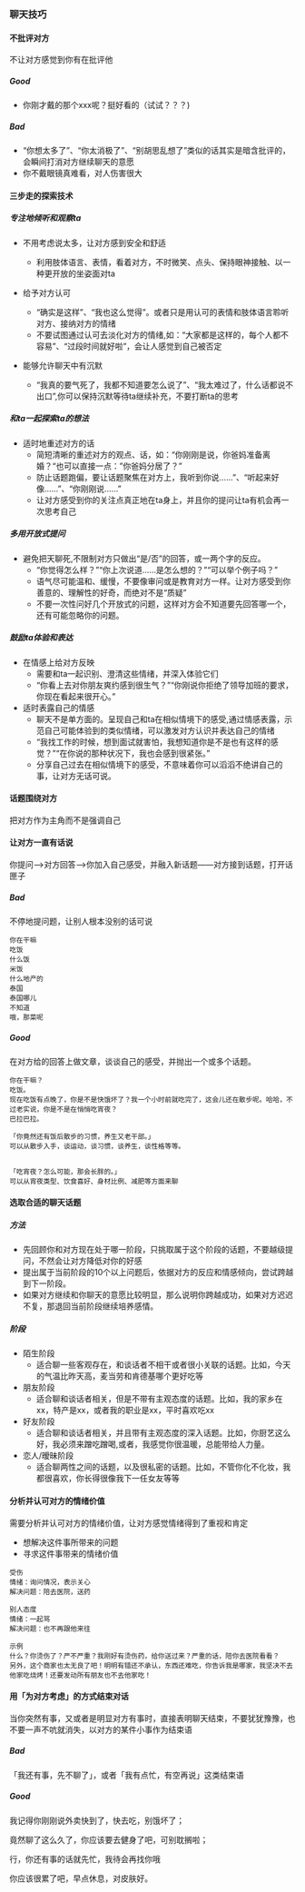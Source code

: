 ### 聊天技巧

#### 不批评对方

不让对方感觉到你有在批评他

##### Good

- 你刚才戴的那个xxx呢？挺好看的（试试？？？)

##### Bad

- “你想太多了”、“你太消极了”、“别胡思乱想了”类似的话其实是暗含批评的，会瞬间打消对方继续聊天的意愿
- 你不戴眼镜真难看，对人伤害很大



#### 三步走的探索技术

##### 专注地倾听和观察ta

- 不用考虑说太多，让对方感到安全和舒适
  
  - 利用肢体语言、表情，看着对方，不时微笑、点头、保持眼神接触、以一种更开放的坐姿面对ta
- 给予对方认可
  - “确实是这样”、“我也这么觉得”。或者只是用认可的表情和肢体语言聆听对方、接纳对方的情绪
  - 不要试图通过认可去淡化对方的情绪,如：“大家都是这样的，每个人都不容易”、“过段时间就好啦”，会让人感觉到自己被否定
- 能够允许聊天中有沉默
  - “我真的要气死了，我都不知道要怎么说了”、“我太难过了，什么话都说不出口”,你可以保持沉默等待ta继续补充，不要打断ta的思考

##### 和ta一起探索ta的想法
  - 适时地重述对方的话
    - 简短清晰的重述对方的观点、话，如：“你刚刚是说，你爸妈准备离婚？“也可以直接一点：”你爸妈分居了？”
    - 防止话题跑偏，要让话题聚焦在对方上，我听到你说……”、“听起来好像……”、“你刚刚说……”
    - 让对方感受到你的关注点真正地在ta身上，并且你的提问让ta有机会再一次思考自己
##### 多用开放式提问
  - 避免把天聊死,不限制对方只做出“是/否”的回答，或一两个字的反应。
    - “你觉得怎么样？”“你上次说道……是怎么想的？”“可以举个例子吗？”
    - 语气尽可能温和、缓慢，不要像审问或是教育对方一样。让对方感受到你善意的、理解性的好奇，而绝对不是“质疑”
    - 不要一次性问好几个开放式的问题，这样对方会不知道要先回答哪一个，还有可能忽略你的问题。
##### 鼓励ta体验和表达
  - 在情感上给对方反映
    - 需要和ta一起识别、澄清这些情绪，并深入体验它们
    - “你看上去对你朋友爽约感到很生气？”“你刚说你拒绝了领导加班的要求，你现在看起来很开心。”
  - 适时表露自己的情感
    - 聊天不是单方面的。呈现自己和ta在相似情境下的感受,通过情感表露，示范自己可能体验到的类似情绪，可以激发对方认识并表达自己的情绪
    - “我找工作的时候，想到面试就害怕，我想知道你是不是也有这样的感觉？”“在你说的那种状况下，我也会感到很紧张。”
    - 分享自己过去在相似情境下的感受，不意味着你可以滔滔不绝讲自己的事，让对方无话可说。



#### 话题围绕对方

把对方作为主角而不是强调自己



#### 让对方一直有话说

你提问——>对方回答——>你加入自己感受，并融入新话题——对方接到话题，打开话匣子

##### Bad

不停地提问题，让别人根本没别的话可说

```
你在干嘛
吃饭
什么饭
米饭
什么地产的
泰国 
泰国哪儿
不知道
哦，那菜呢
```



##### Good

在对方给的回答上做文章，谈谈自己的感受，并抛出一个或多个话题。

```
你在干嘛？
吃饭。
现在吃饭有点晚了，你是不是快饿坏了？我一个小时前就吃完了，这会儿还在散步呢。哈哈，不过老实说，你是不是在悄悄吃宵夜？
巴拉巴拉。

「你竟然还有饭后散步的习惯，养生又老干部。」
可以从散步入手，谈运动，谈习惯，谈养生，谈性格等等。


「吃宵夜？怎么可能，那会长胖的。」
可以从宵夜类型、饮食喜好、身材比例、减肥等方面来聊
```



#### 选取合适的聊天话题

##### 方法

- 先回顾你和对方现在处于哪一阶段，只挑取属于这个阶段的话题，不要越级提问，不然会让对方降低对你的好感
- 提出属于当前阶段的10个以上问题后，依据对方的反应和情感倾向，尝试跨越到下一阶段。
- 如果对方继续和你聊天的意愿比较明显，那么说明你跨越成功，如果对方迟迟不复，那退回当前阶段继续培养感情。



##### 阶段

- 陌生阶段
  - 适合聊一些客观存在，和谈话者不相干或者很小关联的话题。比如，今天的气温比昨天高，麦当劳和肯德基哪个更好吃等
- 朋友阶段
  - 适合聊和谈话者相关，但是不带有主观态度的话题。比如，我的家乡在xx，特产是xx，或者我的职业是xx，平时喜欢吃xx
- 好友阶段
  - 适合聊和谈话者相关，并且带有主观态度的深入话题。比如，你厨艺这么好，我必须来蹭吃蹭喝,或者，我感觉你很温暖，总能带给人力量。
- 恋人/暧昧阶段
  - 适合聊两性之间的话题，以及很私密的话题。比如，不管你化不化妆，我都很喜欢，你长得很像我下一任女友等等



#### 分析并认可对方的情绪价值

需要分析并认可对方的情绪价值，让对方感觉情绪得到了重视和肯定

- 想解决这件事所带来的问题
- 寻求这件事带来的情绪价值

```
受伤
情绪：询问情况，表示关心
解决问题：陪去医院，送药

别人态度
情绪：一起骂
解决问题：也不再跟他来往

示例
什么？你烫伤了？严不严重？我刚好有烫伤药，给你送过来？严重的话，陪你去医院看看？
另外，这个商家也太无良了吧！明明有错还不承认，东西还难吃，你告诉我是哪家，我坚决不去他家吃烧烤！还要发动所有朋友也不去他家吃！
```



#### 用「为对方考虑」的方式结束对话

当你突然有事，又或者是明显对方有事时，直接表明聊天结束，不要犹犹豫豫，也不要一声不吭就消失，以对方的某件小事作为结束语

##### Bad

「我还有事，先不聊了」，或者「我有点忙，有空再说」这类结束语

##### Good

我记得你刚刚说外卖快到了，快去吃，别饿坏了；

竟然聊了这么久了，你应该要去健身了吧，可别耽搁啦；

行，你还有事的话就先忙，我待会再找你哦

你应该很累了吧，早点休息，对皮肤好。
